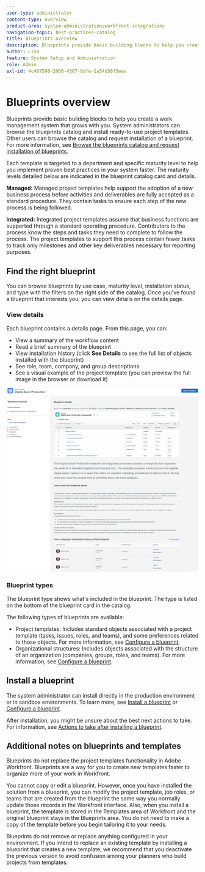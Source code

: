 ```yaml
---
user-type: administrator
content-type: overview
product-area: system-administration;workfront-integrations
navigation-topic: best-practices-catalog
title: Blueprints overview
description: Blueprints provide basic building blocks to help you create a work management system that grows with you.
author: Lisa
feature: System Setup and Administration
role: Admin
exl-id: 4c487598-2066-4507-8dfe-1a54d38f5eea
---
```

# Blueprints overview

Blueprints provide basic building blocks to help you create a work management system that grows with you. System administrators can browse the blueprints catalog and install ready-to-use project templates. Other users can browse the catalog and request installation of a blueprint. For more information, see [Browse the blueprints catalog and request installation of blueprints](../../administration-and-setup/blueprints/browse-catalog.md).

Each template is targeted to a department and specific maturity level to help you implement proven best practices in your system faster. The maturity levels detailed below are indicated in the blueprint catalog card and details.

**Managed:** Managed project templates help support the adoption of a new business process before activities and deliverables are fully accepted as a standard procedure. They contain tasks to ensure each step of the new process is being followed.

**Integrated:** Integrated project templates assume that business functions are supported through a standard operating procedure. Contributors to the process know the steps and tasks they need to complete to follow the process. The project templates to support this process contain fewer tasks to track only milestones and other key deliverables necessary for reporting purposes.

## Find the right blueprint

You can browse blueprints by use case, maturity level, installation status, and type with the filters on the right side of the catalog. Once you've found a blueprint that interests you, you can view details on the details page.

### View details

Each blueprint contains a details page. From this page, you can:

* View a summary of the workflow content
* Read a brief summary of the blueprint
* View installation history (click **See Details** to see the full list of objects installed with the blueprint)
* See role, team, company, and group descriptions
* See a visual example of the project template (you can preview the full image in the browser or download it)

![Blueprint Details page](assets/Blueprint_DetailsPage.png)

### Blueprint types

The blueprint type shows what's included in the blueprint. The type is listed on the bottom of the blueprint card in the catalog.

The following types of blueprints are available:

* Project templates: Includes standard objects associated with a project template (tasks, issues, roles, and teams), and some preferences related to those objects. For more information, see [Configure a blueprint](../../administration-and-setup/blueprints/configure-template-package.md).
* Organizational structures: Includes objects associated with the structure of an organization (companies, groups, roles, and teams). For more information, see [Configure a blueprint](../../administration-and-setup/blueprints/configure-template-package.md).

## Install a blueprint

The system administrator can install directly in the production environment or in sandbox environments. To learn more, see [Install a blueprint](../../administration-and-setup/blueprints/blueprints-install.md) or [Configure a blueprint](../../administration-and-setup/blueprints/configure-template-package.md).

After installation, you might be unsure about the best next actions to take. For information, see [Actions to take after installing a blueprint](../../administration-and-setup/blueprints/best-next-actions-after-install.md).

## Additional notes on blueprints and templates

Blueprints do not replace the project templates functionality in Adobe Workfront. Blueprints are a way for you to create new templates faster to organize more of your work in Workfront.

You cannot copy or edit a blueprint. However, once you have installed the solution from a blueprint, you can modify the project template, job roles, or teams that are created from the blueprint the same way you normally update those records in the Workfront interface. Also, when you install a blueprint, the template is stored in the Templates area of Workfront and the original blueprint stays in the Blueprints area. You do not need to make a copy of the template before you begin tailoring it to your needs.

Blueprints do not remove or replace anything configured in your environment. If you intend to replace an existing template by installing a blueprint that creates a new template, we recommend that you deactivate the previous version to avoid confusion among your planners who build projects from templates.
